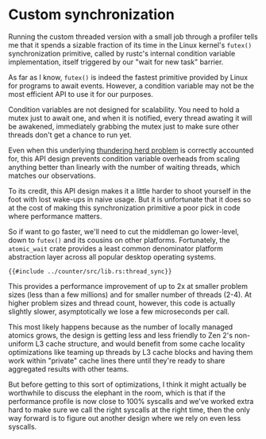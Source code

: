 # Custom synchronization

Running the custom threaded version with a small job through a profiler tells me
that it spends a sizable fraction of its time in the Linux kernel's `futex()`
synchronization primitive, called by rustc's internal condition variable
implementation, itself triggered by our "wait for new task" barrier.

As far as I know, `futex()` is indeed the fastest primitive provided by Linux
for programs to await events. However, a condition variable may not be the most
efficient API to use it for our purposes.

Condition variables are not designed for scalability. You need to hold a mutex
just to await one, and when it is notified, every thread awating it will be
awakened, immediately grabbing the mutex just to make sure other threads don't
get a chance to run yet.

Even when this underlying
[thundering herd problem](https://en.wikipedia.org/wiki/Thundering_herd_problem)
is correctly accounted for, this API design prevents condition variable
overheads from scaling anything better than linearly with the number of waiting
threads, which matches our observations.

To its credit, this API design makes it a little harder to shoot yourself in the
foot with lost wake-ups in naive usage. But it is unfortunate that it does so
at the cost of making this synchronization primitive a poor pick in code where
performance matters.

So if want to go faster, we'll need to cut the middleman go lower-level, down to
`futex()` and its cousins on other platforms. Fortunately, the `atomic_wait`
crate provides a least common denominator platform abstraction layer across all
popular desktop operating systems.

```rust,no_run
{{#include ../counter/src/lib.rs:thread_sync}}
```

This provides a performance improvement of up to 2x at smaller problem sizes
(less than a few millions) and for smaller number of threads (2-4). At higher
problem sizes and thread count, however, this code is actually slightly slower,
asymptotically we lose a few microseconds per call.

This most likely happens because as the number of locally managed atomics grows,
the design is getting less and less friendly to Zen 2's non-uniform L3 cache
structure, and would benefit from some cache locality optimizations like teaming
up threads by L3 cache blocks and having them work within "private" cache lines
there until they're ready to share aggregated results with other teams.

But before getting to this sort of optimizations, I think it might actually be
worthwhile to discuss the elephant in the room, which is that if the performance
profile is now close to 100% syscalls and we've worked extra hard to make sure
we call the right syscalls at the right time, then the only way forward is to
figure out another design where we rely on even less syscalls.
